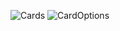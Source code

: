 ![Cards](https://user-images.githubusercontent.com/54180661/177008949-be99bda4-c5ab-48f9-b723-d5a33e26d958.JPG)
![CardOptions](https://user-images.githubusercontent.com/54180661/177008951-04a575c2-b90e-4119-9ff3-9f25d21ba9e8.JPG)
